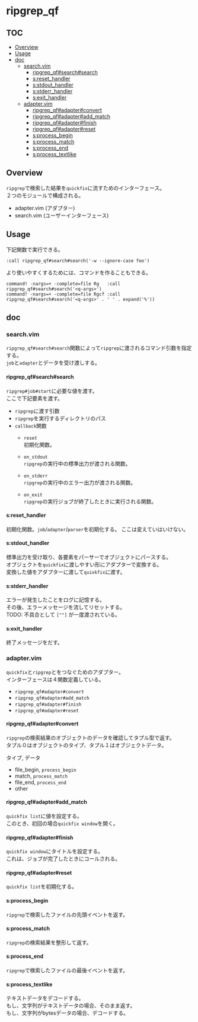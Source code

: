 # ripgrep_qf


## TOC

<!-- mtoc start {{{ -->

* [Overview](#overview)
* [Usage](#usage)
* [doc](#doc)
  * [search.vim](#searchvim)
    * [ripgrep_qf#search#search](#ripgrep_qfsearchsearch)
    * [s:reset_handler](#sreset_handler)
    * [s:stdout_handler](#sstdout_handler)
    * [s:stderr_handler](#sstderr_handler)
    * [s:exit_handler](#sexit_handler)
  * [adapter.vim](#adaptervim)
    * [ripgrep_qf#adapter#convert](#ripgrep_qfadapterconvert)
    * [ripgrep_qf#adapter#add_match](#ripgrep_qfadapteradd_match)
    * [ripgrep_qf#adapter#finish](#ripgrep_qfadapterfinish)
    * [ripgrep_qf#adapter#reset](#ripgrep_qfadapterreset)
    * [s:process_begin](#sprocess_begin)
    * [s:process_match](#sprocess_match)
    * [s:process_end](#sprocess_end)
    * [s:process_textlike](#sprocess_textlike)

<!-- }}} mtoc end -->


## Overview

`ripgrep`で検索した結果を`quickfix`に流すためのインターフェース。  
２つのモジュールで構成される。  
- adapter.vim (アダプター)
- search.vim (ユーザーインターフェース)


## Usage

下記関数で実行できる。  
```vim
:call ripgrep_qf#search#search('-w --ignore-case foo')
```

より使いやすくするためには、コマンドを作ることもできる。  
```vim
command! -nargs=+ -complete=file Rg   :call ripgrep_qf#search#search('<q-args>')
command! -nargs=+ -complete=file Rgcf :call ripgrep_qf#search#search('<q-args>' . ' ' . expand('%'))
```


## doc

### search.vim

`ripgrep_qf#search#search`関数によって`ripgrep`に渡されるコマンド引数を指定する。  
`job`と`adapter`とデータを受け渡しする。  


#### ripgrep_qf#search#search

`ripgrep#job#start`に必要な値を渡す。  
ここで下記要素を渡す。  
- `ripgrep`に渡す引数
- `ripgrep`を実行するディレクトリのパス
- `callback`関数
  - `reset`  
    初期化関数。  

  - `on_stdout`  
    `ripgrep`の実行中の標準出力が渡される関数。  

  - `on_stderr`  
    `ripgrep`の実行中のエラー出力が渡される関数。  

  - `on_exit`  
    `ripgrep`の実行ジョブが終了したときに実行される関数。  

#### s:reset_handler

初期化関数。`job`/`adapter`/`parser`を初期化する。
ここは変えていはいけない。

#### s:stdout_handler

標準出力を受け取り、各要素をパーサーでオブジェクトにパースする。  
オブジェクトを`quickfix`に渡しやすい形にアダプターで変換する。  
変換した値をアダプターに渡して`quixkfix`に渡す。  


#### s:stderr_handler

エラーが発生したことをログに記憶する。  
その後、エラーメッセージを流してリセットする。  
TODO: 不具合として `[""]` が一度渡されている。  


#### s:exit_handler

終了メッセージをだす。


### adapter.vim

`quickfix`と`ripgrep`とをつなぐためのアダプター。  
インターフェースは４関数定義している。  
- `ripgrep_qf#adapter#convert`  
- `ripgrep_qf#adapter#add_match`  
- `ripgrep_qf#adapter#finish`  
- `ripgrep_qf#adapter#reset`  


#### ripgrep_qf#adapter#convert

`ripgrep`の検索結果のオブジェクトのデータを確認してタプル型で返す。  
タプル０はオブジェクトのタイプ、タプル１はオブジェクトデータ。  

タイプ, データ  
- file_begin, `process_begin`
- match, `process_match`
- file_end, `process_end`
- other


#### ripgrep_qf#adapter#add_match

`quickfix list`に値を設定する。  
このとき、初回の場合`quickfix window`を開く。  


#### ripgrep_qf#adapter#finish

`quickfix window`にタイトルを設定する。  
これは、ジョブが完了したときにコールされる。  


#### ripgrep_qf#adapter#reset

`quickfix list`を初期化する。  


#### s:process_begin

`ripgrep`で検索したファイルの先頭イベントを返す。


#### s:process_match

`ripgrep`の検索結果を整形して返す。


#### s:process_end

`ripgrep`で検索したファイルの最後イベントを返す。


#### s:process_textlike

テキストデータをデコードする。  
もし、文字列がテキストデータの場合、そのまま返す。  
もし、文字列がbytesデータの場合、デコードする。  



